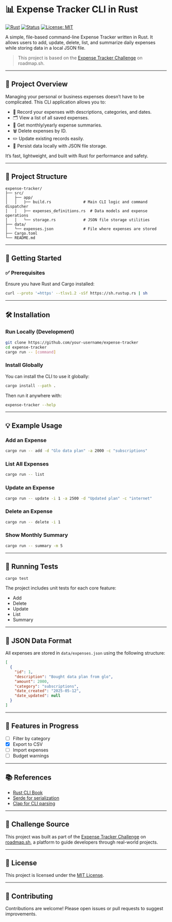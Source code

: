 # 📊 Expense Tracker CLI in Rust

[![Rust](https://img.shields.io/badge/Rust-1.70%2B-orange?logo=rust)](https://www.rust-lang.org/)
[![Status](https://img.shields.io/badge/Status-Active-brightgreen)](https://roadmap.sh/projects/expense-tracker)
[![License: MIT](https://img.shields.io/badge/License-MIT-blue.svg)](LICENSE)

A simple, file-based command-line Expense Tracker written in Rust. It allows users to add, update, delete, list, and summarize daily expenses while storing data in a local JSON file.

> This project is based on the [Expense Tracker Challenge](https://roadmap.sh/projects/expense-tracker) on roadmap.sh.

---

## 🧠 Project Overview

Managing your personal or business expenses doesn’t have to be complicated. This CLI application allows you to:

- 📌 Record your expenses with descriptions, categories, and dates.
- 🗂 View a list of all saved expenses.
- 🧮 Get monthly/yearly expense summaries.
- 🗑 Delete expenses by ID.
- ✏️ Update existing records easily.
- 💾 Persist data locally with JSON file storage.

It’s fast, lightweight, and built with Rust for performance and safety.

---

## 📂 Project Structure

```text
expense-tracker/
├── src/
│   ├── app/
│   │   ├── build.rs              # Main CLI logic and command dispatcher
│   │   ├── expenses_definitions.rs  # Data models and expense operations
│   │   └── storage.rs            # JSON file storage utilities
├── data/
│   └── expenses.json             # File where expenses are stored
├── Cargo.toml
└── README.md
```

---

## 🚀 Getting Started

### ✅ Prerequisites

Ensure you have Rust and Cargo installed:

```bash
curl --proto '=https' --tlsv1.2 -sSf https://sh.rustup.rs | sh
```

---

## 🛠 Installation

### Run Locally (Development)

```bash
git clone https://github.com/your-username/expense-tracker
cd expense-tracker
cargo run -- [command]
```

### Install Globally

You can install the CLI to use it globally:

```bash
cargo install --path .
```

Then run it anywhere with:

```bash
expense-tracker --help
```

---

## 💡 Example Usage

### Add an Expense

```bash
cargo run -- add -d "Glo data plan" -a 2000 -c "subscriptions"
```

### List All Expenses

```bash
cargo run -- list
```

### Update an Expense

```bash
cargo run -- update -i 1 -a 2500 -d "Updated plan" -c "internet"
```

### Delete an Expense

```bash
cargo run -- delete -i 1
```

### Show Monthly Summary

```bash
cargo run -- summary -m 5
```

---

## 🧪 Running Tests

```bash
cargo test
```

The project includes unit tests for each core feature:

- Add
- Delete
- Update
- List
- Summary

---

## 🧾 JSON Data Format

All expenses are stored in `data/expenses.json` using the following structure:

```json
[
  {
    "id": 1,
    "description": "Bought data plan from glo",
    "amount": 2000,
    "category": "subscriptions",
    "date_created": "2025-05-12",
    "date_updated": null
  }
]
```

---

## 📌 Features in Progress

- [ ] Filter by category
- [x] Export to CSV
- [ ] Import expenses
- [ ] Budget warnings

---

## 📚 References

- [Rust CLI Book](https://rust-cli.github.io/book/)
- [Serde for serialization](https://docs.rs/serde/latest/serde/)
- [Clap for CLI parsing](https://docs.rs/clap/latest/clap/)

---

## 🧭 Challenge Source

This project was built as part of the [Expense Tracker Challenge](https://roadmap.sh/projects/expense-tracker) on [roadmap.sh](https://roadmap.sh/), a platform to guide developers through real-world projects.

---

## 📄 License

This project is licensed under the [MIT License](LICENSE).

---

## 🙌 Contributing

Contributions are welcome! Please open issues or pull requests to suggest improvements.
